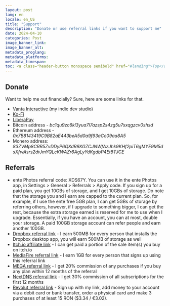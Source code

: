 ```yaml
---
layout: post
lang: en
locale: en_US
title: "Support"
description: "Donate or use referral links if you want to support me"
date: 2024-04-10
categories: Post
image_banner_link:
image_banner_alt:
metadata_proglang:
metadata_platforms:
metadata_timespan:
toc: <a class="header-button monospace semibold" href="#landing">Top</a><br><a class="header-button monospace semibold" href="#donate">Donate</a><br><a class="header-button monospace semibold" href="#referrals">Referrals</a>
---
```


## Donate
Want to help me out financially? Sure, here are some links for that.

- [Vanta Interactive](https://vantainteractive.com) (my indie dev studio)
- [Ko-Fi](https://ko-fi.com/alextecplayz)
- [LiberaPay](https://liberapay.com/AlexTECPlayz/donate)
- Bitcoin address - *bc1qu9zc6kl3yua7l7azsp2s4zg5u7sxqgzcv0shsd*
- Ethereum address - *0x7B8143419C9B82aE443beA5d0a9f93aCc09aa8A5*
- Monero address: *83ZVMp8CRR5ZvDDyP6QXdR9XGZCJNWfAzJhk9KHf2piT6gMYE9M5dsXfwAsrs2drJmYQLcKWAZr6AgLyYdKgdbP4Et8TJCE*

## Referrals
- ente Photos referral code: XDS67Y. You can use it in the ente Photos app, in Settings > General > Referrals > Apply code. If you sign up for a paid plan, you get 10GBs of storage, and I get 10GBs of storage. Do note that the storage you and I earn are capped to the current plan. So, for example, if I use the ente free 5GB plan, I can get 5GBs of storage by referring others, however, if I upgrade to something bigger, I can get the rest, because the extra storage earned is reserved for me to use when I upgrade. Essentially, if you have an account, you can at most, double your storage. A paid 100GB storage account can refer people and earn another 100GB.
- [Dropbox referral link](https://www.dropbox.com/referrals/AACOnZPj-nge_4ahMHKMynux8UNJ5Sv9qcw?src=global9) - I earn 500MB for every person that installs the Dropbox desktop app, you will earn 500MB of storage as well
- [Itch.io affiliate link](https://itch.io/?ac=LxK9PBinVvG) - I can get paid a portion of the sale item(s) you buy on itch.io
- [MediaFire referral link](https://www.mediafire.com/?0obbv7v) - I earn 1GB for every person that signs up using this referral link
- [MEGA referral link](https://mega.io/security?aff=FX5Pbirctu0) - I get 20% commission of any purchases if you buy any plan within 12 months of the referral
- [NextDNS referral link](https://nextdns.io/?from=2ktjq9dz) - I get 30% commission of all subscriptions for the first 12 months
- [Revolut referral link](https://revolut.com/referral/?referral-code=alextecplayz!SEP1-24-AR-H1) - Sign up with my link, add money to your account via a debit card or bank transfer, order a physical card and make 3 purchases of at least 15 RON ($3.34 / €3.02).
